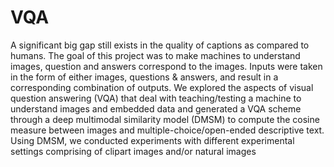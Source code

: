 # VQA

A significant big gap still exists in the quality of captions as compared to humans. The goal of this project was to make machines to understand images, question and answers correspond to the images. Inputs were taken in the form of either images, questions & answers, and result in a corresponding combination of outputs. We explored the aspects of visual question answering (VQA) that deal with teaching/testing a machine to understand images and embedded data and generated a VQA scheme through a deep multimodal similarity model (DMSM) to compute the cosine measure between images and multiple-choice/open-ended descriptive text. Using DMSM, we conducted experiments with different experimental settings comprising of clipart images and/or natural images
